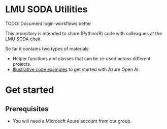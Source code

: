 # LMU SODA Utilities

TODO: Document login-workflows better

This repository is intended to share (Python/R) code with colleagues at the [LMU SODA chair](https://www.stat.lmu.de/soda/en/).

So far it contains two types of materials:

- Helper functions and classes that can be re-used across different projects.
- [Illustrative code examples](https://github.com/malsch/lmu-soda-utils/Basic_Samples) to get started with Azure Open AI. 

# Get started

## Prerequisites

- You will need a Microsoft Azure account from our group.